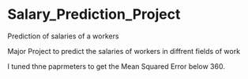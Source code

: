 # Salary_Prediction_Project
Prediction of salaries of a workers

Major Project to predict the salaries of workers in diffrent fields of work 

I tuned thne paprmeters to get the Mean Squared Error below 360.
